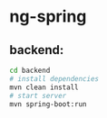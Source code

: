 # ng-spring

## backend:
``` bash
cd backend
# install dependencies
mvn clean install
# start server
mvn spring-boot:run
```
